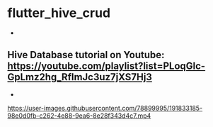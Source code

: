 # flutter_hive_crud
-
Hive Database tutorial on Youtube: https://youtube.com/playlist?list=PLoqGlc-GpLmz2hg_RfImJc3uz7jXS7Hj3
-
-

https://user-images.githubusercontent.com/78899995/191833185-98e0d0fb-c262-4e88-9ea6-8e28f343d4c7.mp4

